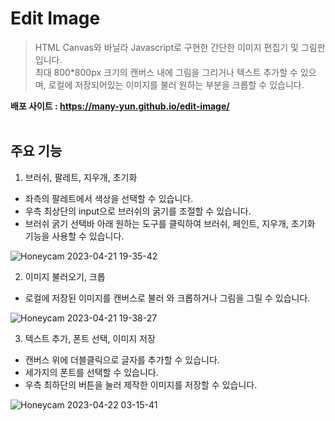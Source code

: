 # Edit Image
> HTML Canvas와 바닐라 Javascript로 구현한 간단한 이미지 편집기 및 그림판입니다. </br>
> 최대 800*800px 크기의 캔버스 내에 그림을 그리거나 텍스트 추가할 수 있으며, 로컬에 저장되어있는 이미지를 불러 원하는 부분을 크롭할 수 있습니다.</br>

<b>배포 사이트 : https://many-yun.github.io/edit-image/<br><br></b>

## 주요 기능
1. 브러쉬, 팔레트, 지우개, 초기화 
- 좌측의 팔레트에서 색상을 선택할 수 있습니다.
- 우측 최상단의 input으로 브러쉬의 굵기를 조절할 수 있습니다.
- 브러쉬 굵기 선택바 아래 원하는 도구를 클릭하여 브러쉬, 페인트, 지우개, 초기화 기능을 사용할 수 있습니다.

![Honeycam 2023-04-21 19-35-42](https://user-images.githubusercontent.com/92010078/233707571-31ba1411-c608-44fe-9e69-4c3d64498425.gif)
</br>

2. 이미지 불러오기, 크롭
- 로컬에 저장된 이미지를 캔버스로 불러 와 크롭하거나 그림을 그릴 수 있습니다.

![Honeycam 2023-04-21 19-38-27](https://user-images.githubusercontent.com/92010078/233707585-b0c1753d-a435-4448-84fc-e34647616c7b.gif)
</br>


3. 텍스트 추가, 폰트 선택, 이미지 저장
- 캔버스 위에 더블클릭으로 글자를 추가할 수 있습니다.
- 세가지의 폰트를 선택할 수 있습니다.
- 우측 최하단의 버튼을 눌러 제작한 이미지를 저장할 수 있습니다.

![Honeycam 2023-04-22 03-15-41](https://user-images.githubusercontent.com/92010078/233707593-51937451-1e58-49c5-b015-f2dffe3ca431.gif)

